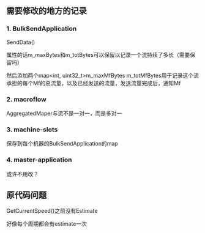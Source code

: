 ## 需要修改的地方的记录

### 1. BulkSendApplication

SendData()

属性的话m_maxBytes和m_totBytes可以保留以记录一个流持续了多长（需要保留吗）

然后添加两个map<int, uint32_t>m_maxMfBytes m_totMfBytes用于记录这个流承担的每个Mf的总流量，以及已经发送的流量，发送流量完成后，通知Mf

### 2. macroflow

AggregatedMaper与流不是一对一，而是多对一

### 3. machine-slots

保存到每个机器的BulkSendApplication的map

### 4. master-application

或许不用改？



## 原代码问题

GetCurrentSpeed()之前没有Estimate

好像每个周期都会有estimate一次